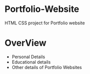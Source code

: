 # Portfolio-Website

HTML CSS project for Portfolio website

# OverView

- Personal Details
- Educational details
- Other details of Portfolio Websites

